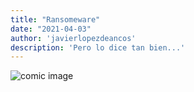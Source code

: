 ```yaml
---
title: "Ransomeware"
date: "2021-04-03"
author: 'javierlopezdeancos'
description: 'Pero lo dice tan bien...'
---
```

<picture><img src="/images/posts/ransomeware.jpg" alt="comic image" loading="lazy" /></picture>
